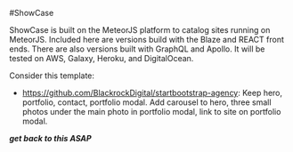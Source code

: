 #ShowCase

ShowCase is built on the MeteorJS platform to catalog sites running on MeteorJS.
Included here are versions build with the Blaze and REACT front ends. There are
also versions built with GraphQL and Apollo. It will be tested on AWS, Galaxy,
Heroku, and DigitalOcean.

Consider this template:
  * https://github.com/BlackrockDigital/startbootstrap-agency: Keep hero, portfolio, contact, portfolio modal. Add carousel to hero, three small photos under the main photo in portfolio modal, link to site on portfolio modal.

_**get back to this ASAP**_
